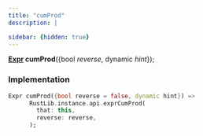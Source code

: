 ```yaml
---
title: "cumProd"
description: |

sidebar: {hidden: true}
---
```

<span class="dart-code"><strong>[Expr] cumProd</strong>({<span class="nobr">bool <i>reverse</i></span>, <span class="nobr">dynamic <i>hint</i></span>});</span>


### Implementation
```dart
Expr cumProd({bool reverse = false, dynamic hint}) =>
      RustLib.instance.api.exprCumProd(
        that: this,
        reverse: reverse,
      );
```

[Expr]: /reference/classes/expr/